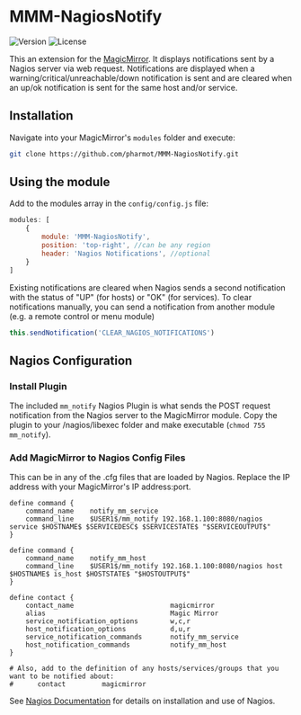 # MMM-NagiosNotify

![Version](https://img.shields.io/github/package-json/v/pharmot/MMM-NagiosNotify)
![License](https://img.shields.io/github/license/pharmot/MMM-NagiosNotify)

This an extension for the [MagicMirror](https://github.com/MichMich/MagicMirror).  It displays notifications sent by a Nagios server via web request.  Notifications are displayed when a warning/critical/unreachable/down notification is sent and are cleared when an up/ok notification is sent for the same host and/or service.


## Installation
Navigate into your MagicMirror's `modules` folder and execute:

```bash
git clone https://github.com/pharmot/MMM-NagiosNotify.git
```

## Using the module

Add to the modules array in the `config/config.js` file:


```js
modules: [
    {
        module: 'MMM-NagiosNotify',
        position: 'top-right', //can be any region
        header: 'Nagios Notifications', //optional
    }
]
```

Existing notifications are cleared when Nagios sends a second notification with the status of "UP" (for hosts) or "OK" (for services).  To clear notifications manually, you can send a notification from another module (e.g. a remote control or menu module)

```js
this.sendNotification('CLEAR_NAGIOS_NOTIFICATIONS')
```

## Nagios Configuration

### Install Plugin

The included `mm_notify` Nagios Plugin is what sends the POST request notification from the Nagios server to the MagicMirror module.  Copy the plugin to your /nagios/libexec folder and make executable (`chmod 755 mm_notify`).

### Add MagicMirror to Nagios Config Files

This can be in any of the .cfg files that are loaded by Nagios.  Replace the IP address with your MagicMirror's IP address:port.

```properties
define command {
    command_name    notify_mm_service
    command_line    $USER1$/mm_notify 192.168.1.100:8080/nagios service $HOSTNAME$ $SERVICEDESC$ $SERVICESTATE$ "$SERVICEOUTPUT$"
}

define command {
    command_name    notify_mm_host
    command_line    $USER1$/mm_notify 192.168.1.100:8080/nagios host $HOSTNAME$ is_host $HOSTSTATE$ "$HOSTOUTPUT$"
}

define contact {
    contact_name                        magicmirror
    alias                               Magic Mirror
    service_notification_options        w,c,r
    host_notification_options           d,u,r
    service_notification_commands       notify_mm_service
    host_notification_commands          notify_mm_host
}

# Also, add to the definition of any hosts/services/groups that you want to be notified about:
#      contact         magicmirror

```
See [Nagios Documentation](https://www.nagios.org/documentation/) for details on installation and use of Nagios.
